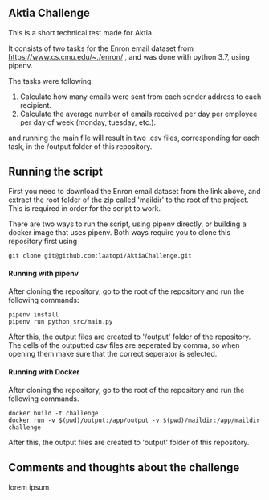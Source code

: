 ## Aktia Challenge

This is a short technical test made for Aktia.

It consists of two tasks for the Enron email dataset from https://www.cs.cmu.edu/~./enron/ , and was done with python 3.7, using pipenv.

The tasks were following:

1) Calculate how many emails were sent from each sender address to each recipient.
2) Calculate the average number of emails received per day per employee per day of week (monday, tuesday, etc.).

and running the main file will result in two .csv files, corresponding for each task, in the /output folder of this repository.

## Running the script

First you need to download the Enron email dataset from the link above, and extract the root folder of the zip called 'maildir' to the root of the project. This is required in order for the script to work.

There are two ways to run the script, using pipenv directly, or building a docker image that uses pipenv.
Both ways require you to clone this repository first using

```
git clone git@github.com:laatopi/AktiaChallenge.git
```


#### Running with pipenv

After cloning the repository, go to the root of the repository and run the following commands:

```
pipenv install 
pipenv run python src/main.py
```

After this, the output files are created to '/output' folder of the repository.
The cells of the outputted csv files are seperated by comma, so when opening them make sure that the correct seperator is selected.

#### Running with Docker

After cloning the repository, go to the root of the repository and run the following commands.

```
docker build -t challenge .
docker run -v $(pwd)/output:/app/output -v $(pwd)/maildir:/app/maildir challenge
```

After this, the output files are created to 'output' folder of this repository.

## Comments and thoughts about the challenge

lorem ipsum

